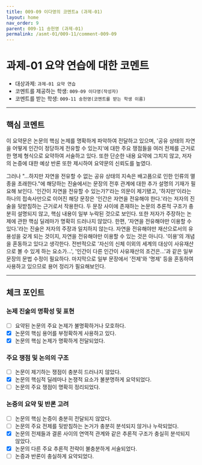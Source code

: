 ```yaml
---
title: 009-09 이다영의 코멘트a (과제-01) 
layout: home
nav_order: 9
parent: 009-11 송헌영 (과제-01)
permalink: /asmt-01/009-11/comment-009-09
---
```


# 과제-01 요약 연습에 대한 코멘트

- 대상과제: `과제-01 요약 연습`
- 코멘트를 제공하는 학생: `009-09 이다영(작성자)` 
- 코멘트를 받는 학생: `009-11 송헌영(코멘트를 받는 학생 이름)` 

---

## 핵심 코멘트

이 요약문은 논문의 핵심 논제를 명확하게 파악하여 전달하고 있으며, '공유 상태의 자연을 어떻게 인간이 정당하게 전유할 수 있는지'에 대한 주요 쟁점들을 여러 전제를 근거로 한 명제 형식으로 요약하여 서술하고 있다. 또한 단순한 내용 요약에 그치지 않고, 저자의 논증에 대한 예상 반론 또한 제시하여 요약문의 신뢰도를 높였다. 

그러나 "...하지만 자연을 전유할 수 없는 공유 상태의 지속은 배고픔으로 인한 인류의 멸종을 초래한다."에 해당하는 진술에서는 문장의 전후 관계에 대한 추가 설명의 기재가 필요해 보인다. '인간이 자연을 전유할 수 있는가?'라는 의문이 제기됐고, '하지만'이라는 하나의 접속사만으로 이어진 해당 문장은 '인간은 자연을 전유해야 한다.'라는 저자의 진술을 뒷받침하는 근거로서 작용한다. 두 문장 사이에 존재하는 논문의 추론적 구조가 충분히 설명되지 않고, 핵심 내용이 일부 누락된 것으로 보인다. 또한 저자가 주장하는 논제에 관한 핵심 딜레마가 명확히 드러나지 않았다. 한편, '자연을 전유해야만 이용할 수 있다.'라는 진술은 저자의 주장과 일치하지 않는다. 자연을 전유해야만 재산으로서의 유용성을 갖게 되는 것이지, 자연을 전유해야만 이용할 수 있는 것은 아니다. '이용'의 개념을 혼동하고 있다고 생각한다. 전반적으로 '자신의 신체 이외의 세계의 대상이 사유재산으로 볼 수 있게 하는 요소가...', '인간이 다른 인간이 사유재산의 조건은...'과 같은 일부 문장의 문법 수정이 필요하다. 마지막으로 일부 문장에서 '전제'와 '명제' 등을 혼동하여 사용하고 있으므로 용어 정리가 필요해보인다.   

---

## 체크 포인트

### 논제 진술의 명확성 및 표현  
- [ ] 요약된 논문의 주요 논제가 불명확하거나 모호하다.  
- [x] 논문의 핵심 용어를 부정확하게 사용하고 있다.  
- [x] 논문의 핵심 논제가 명확하게 전달되었다.  

### 주요 쟁점 및 논의의 구조  
- [ ] 논문이 제기하는 쟁점이 충분히 드러나지 않았다.  
- [x] 논문의 핵심적 딜레마나 논쟁적 요소가 불분명하게 요약되었다.  
- [ ] 논문의 주요 쟁점이 명확히 정리되었다.  

### 논증의 요약 및 반론 고려  
- [ ] 논문의 핵심 논증이 충분히 전달되지 않았다.  
- [ ] 논문의 주요 전제를 뒷받침하는 논거가 충분히 분석되지 않거나 누락되었다.  
- [x] 논문의 전제들과 결론 사이의 연역적 관계와 같은 추론적 구조가 충실히 분석되지 않았다.  
- [x] 논문의 다른 주요 추론적 전략이 불충분하게 서술되었다.
- [ ] 논증과 반론이 충실하게 요약되었다. 